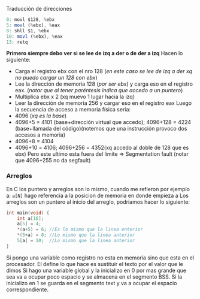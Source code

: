 Traducción de direcciones
```js
0: movl $128, %ebx
5: movl (%ebx), %eax
8: shll $1, %ebx
10: movl (%ebx), %eax
13: retq
```
**Primero siempre debo ver si se lee de izq a der o de der a izq**
Hacen lo siguiente:
- Carga el registro ebx con el nro 128 (*en este caso se lee de izq a der xq no puedo cargar un 128 con ebx*)
- Lee la dirección de memoria 128 (*por ser ebx*) y carga eso en el registro eax. (*notar que al tener paréntesis indica que accedo a un puntero*)
- Multiplica ebx x 2 (xq muevo 1 lugar hacia la izq)
- Leer la dirección de memoria 256 y cargar eso en el registro eax
Luego la secuencia de acceso a memoria física seria:
- 4096 (*xq es la base*)
- 4096+5 = 4101 (base+dirección virtual que accedo); 4096+128 = 4224 (base+llamada del código)(notemos que una instrucción provoco dos accesos a memoria)
- 4096+8 = 4104
- 4096+10 = 4106; 4096+256 = 4352(xq accedo al doble de 128 que es ebx) Pero este ultimo esta fuera del limite => Segmentation fault (notar que 4096+255 no da segfault)

### Arreglos
En C los puntero y arreglos son lo mismo, cuando me refieron por ejemplo a:
`a[N]` hago referencia a la posicion de memoria en donde empieza a
Los arreglos son un puntero al inicio del arreglo, podriamos hacer lo siguiente:
```c
int main(void) {
	int a[16];
	a[5] = 4;
	*(a+5) = 6; //Es lo mismo que la linea enterior
	*(5+a) = 8; //Lo mismo que la linea anterior
	5[a] = 10;  //Lo mismo que la linea anterior
}
```
Si pongo una variable como registro no esta en memoria sino que esta en el procesador.
El define lo que hace es sustituir el texto por el valor que le dimos
Si hago una variable global y la inicializo en 0 por mas grande que sea va a ocupar poco espacio y se almacena en el segmento BSS. Si la inicializo en 1 se guarda en el segmento text y va a ocupar el espacio correspondiente.